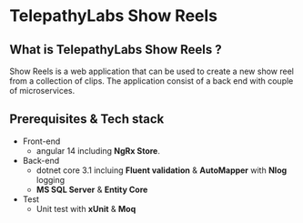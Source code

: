 # TelepathyLabs Show Reels

What is TelepathyLabs Show Reels ?
------------------------------------
Show Reels is a web application that can be used to create a new show reel from a collection of clips. The application consist of a back end with couple of microservices. 

Prerequisites & Tech stack
------------------------------------

+ Front-end 
  + angular 14 including **NgRx Store**.
+ Back-end
  + dotnet core 3.1 incluing **Fluent validation** & **AutoMapper** with **Nlog** logging
  + **MS SQL Server** & **Entity Core** 
+ Test
  + Unit test with **xUnit** & **Moq**

